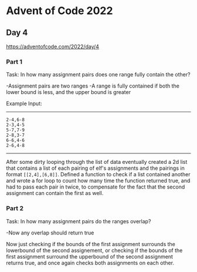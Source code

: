 # Advent of Code 2022
## Day 4
https://adventofcode.com/2022/day/4


### Part 1
Task: In how many assignment pairs does one range fully contain the other?

-Assignment pairs are two ranges
-A range is fully contained if both the lower bound is less, and the upper bound is greater


Example Input: 

---
```
2-4,6-8
2-3,4-5
5-7,7-9
2-8,3-7
6-6,4-6
2-6,4-8
```
---


After some dirty looping through the list of data eventually created a 2d list that contains a list of each pairing of elf's assignments and the pairings in format `[[2,4],[6,8]]`. Defined a function to check if a list contained another and wrote a for loop to count how many time the function returned true, and had to pass each pair in twice, to compensate for the fact that the second assignment can contain the first as well.



### Part 2
Task: In how many assignment pairs do the ranges overlap?

-Now any overlap should return true

Now just checking if the bounds of the first assignment surrounds the lowerbound of the second assignement, or checking if the bounds of the first assignment surround the upperbound of the second assignment returns true, and once again checks both assignments on each other.
